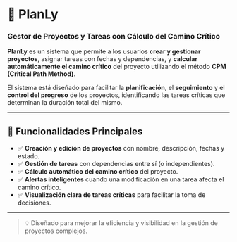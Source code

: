 # 🚀 PlanLy

### Gestor de Proyectos y Tareas con Cálculo del Camino Crítico

**PlanLy** es un sistema que permite a los usuarios **crear y gestionar proyectos**, asignar tareas con fechas y dependencias, y **calcular automáticamente el camino crítico** del proyecto utilizando el método **CPM (Critical Path Method)**.

El sistema está diseñado para facilitar la **planificación**, el **seguimiento** y el **control del progreso** de los proyectos, identificando las tareas críticas que determinan la duración total del mismo.

---

## 🧩 Funcionalidades Principales

- ✅ **Creación y edición de proyectos** con nombre, descripción, fechas y estado.
- ✅ **Gestión de tareas** con dependencias entre sí (o independientes).
- ✅ **Cálculo automático del camino crítico** del proyecto.
- ✅ **Alertas inteligentes** cuando una modificación en una tarea afecta el camino crítico.
- ✅ **Visualización clara de tareas críticas** para facilitar la toma de decisiones.

---

> 💡 Diseñado para mejorar la eficiencia y visibilidad en la gestión de proyectos complejos.
